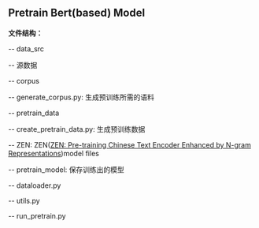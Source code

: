 ## Pretrain Bert(based) Model

**文件结构：**

-- data_src
  
  -- 源数据

-- corpus
  
  -- generate_corpus.py: 生成预训练所需的语料

-- pretrain_data
  
  -- create_pretrain_data.py: 生成预训练数据

-- ZEN: ZEN([ZEN: Pre-training Chinese Text Encoder Enhanced by N-gram Representations](https://github.com/sinovation/ZEN))model files

-- pretrain_model: 保存训练出的模型

-- dataloader.py

-- utils.py

-- run_pretrain.py

